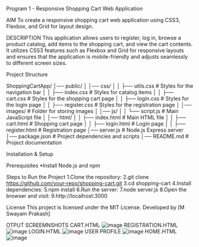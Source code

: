 Program 1 - Responsive Shopping Cart Web Application 



AIM
To create a responsive shopping cart web application using CSS3, Flexbox, and Grid for layout design.

DESCRIPTION
This application allows users to register, log in, browse a product catalog, add items to the shopping cart, and view the cart contents. It utilizes CSS3 features such as Flexbox and Grid for responsive layouts and ensures that the application is mobile-friendly and adjusts seamlessly to different screen sizes.

Project Structure

ShoppingCartApp/
│── public/
│ │── css/
│ │ ├── utils.css # Styles for the navigation bar
│ │ ├── index.css # Styles for catalog items
│ │ ├── cart.css # Styles for the shopping cart page
│ │ ├── login.css # Styles for the login page
│ │ ├── register.css # Styles for the registration page
│ │── images/ # Folder for storing images
│ │── js/
│ │ └── script.js # Main JavaScript file
│ │── html/
│ │ ├── index.html # Main HTML file
│ │ ├── cart.html # Shopping cart page
│ │ ├── login.html # Login page
│ │ ├── register.html # Registration page
│── server.js # Node.js Express server
│── package.json # Project dependencies and scripts
│── README.md # Project documentation

Installation & Setup

Prerequisites
•Install Node.js and npm

Steps to Run the Project
1.Clone the repository:
2.git clone https://github.com/your-repo/shopping-cart.git
3.cd shopping-cart
4.Install dependencies:
5.npm install
6.Run the server:
7.node server.js
8.Open the browser and visit:
9.http://localhost:3000

License
This project is licensed under the MIT License.
Developed by [M Swayam Prakash]

OTPUT SCREEMNSHOTS
CART.HTML
![image](https://github.com/user-attachments/assets/27652f15-58a1-4b9f-b168-db966b25a4a3)
REGISTRATION.HTML
![image](https://github.com/user-attachments/assets/330c41bc-0801-44d5-87ca-770b9a4528d2)
LOGIN.HTML
![image](https://github.com/user-attachments/assets/3b41c3c3-4f36-457f-ad32-f4db5c941dc0)
USER PROFILE
![image](https://github.com/user-attachments/assets/72cb984c-71ca-4073-a076-0db18b13ed4e)
HOME.HTML
![image](https://github.com/user-attachments/assets/c7aaf054-d7ce-445f-9328-63ac9d5250fe)




